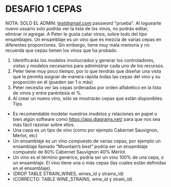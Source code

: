 # DESAFIO 1 CEPAS
NOTA: SOLO EL ADMIN: test@gmail.com password "prueba". Al loguearte nuevo usuario solo podrás ver la lista de los vinos,  no podrás editar, eliminar ni agregar. 
A Peter le gusta catar vinos, sobre todo del tipo ensamblajes. Un ensamblaje es un vino que es mezcla de varias cepas en diferentes proporciones. Sin embargo, tiene muy mala memoria y no recuerda que cepas tienen los vinos que ha probado.
1. Identificarás los modelos involucrados y generar los controladores, vistas y modelos necesarios para administrar cada uno de los recursos.
2. Peter tiene muy poco tiempo, por lo que tendrás que diseñar una vista que le permita asignar de manera rápida todas las cepas del vino y su proporción en él (pueden ser 1 o más)
3. Peter necesita ver las cepas ordenadas por orden alfabético en la lista de vinos y entre paréntesis el %.
4. Al crear un nuevo vino, sólo se mostrarán cepas que están disponibles.
Tips
- Es recomendable modelar nuestros modelos y relaciones en papel o bien algún software como ​https://app.diagrams.net/ para que nos sea más fácil razonar sobre ellos.
- Una cepa es un tipo de vino (como por ejemplo Cabernet Sauvignon, Merlot, etc)
- Un ensamblaje es un vino compuesto de varias cepas, por ejemplo un ensamblaje llamado “Mountain’s best” podría ser un ensamblaje compuesto de 60% Cabernet Sauvignon 40% Merlot.
- Un vino es el término genérico, podría ser un vino 100% de una cepa, o un ensamblaje. El vino tiene una o más cepas (las cuales están definidas en el ensamblaje).
- (DROP TABLE STRAIN_WINES, wines_id y strains_id)
- (CORRECTO: TABLE WINE_STRAINS, wine_id y strain_id)
